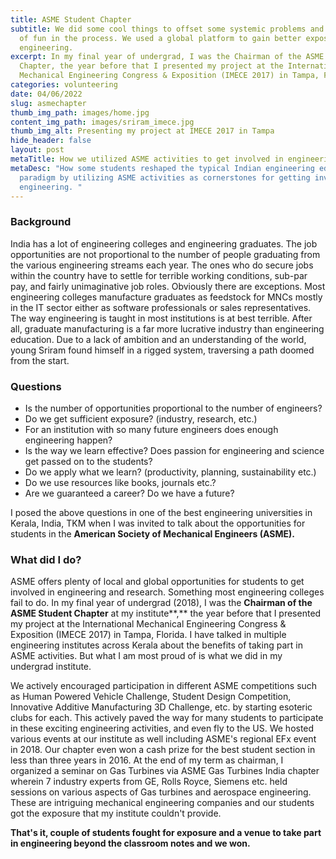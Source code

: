 ```yaml
---
title: ASME Student Chapter
subtitle: We did some cool things to offset some systemic problems and had a lot
  of fun in the process. We used a global platform to gain better exposure to
  engineering.
excerpt: In my final year of undergrad, I was the Chairman of the ASME Student
  Chapter, the year before that I presented my project at the International
  Mechanical Engineering Congress & Exposition (IMECE 2017) in Tampa, Florida.
categories: volunteering
date: 04/06/2022
slug: asmechapter
thumb_img_path: images/home.jpg
content_img_path: images/sriram_imece.jpg
thumb_img_alt: Presenting my project at IMECE 2017 in Tampa
hide_header: false
layout: post
metaTitle: How we utilized ASME activities to get involved in engineering
metaDesc: "How some students reshaped the typical Indian engineering education
  paradigm by utilizing ASME activities as cornerstones for getting involved in
  engineering. "
---
```

### Background

India has a lot of engineering colleges and engineering graduates. The job opportunities are not proportional to the number of people graduating from the various engineering streams each year. The ones who do secure jobs within the country have to settle for terrible working conditions, sub-par pay, and fairly unimaginative job roles. Obviously there are exceptions. Most engineering colleges manufacture graduates as feedstock for MNCs mostly in the IT sector either as software professionals or sales representatives. The way engineering is taught in most institutions is at best terrible. After all, graduate manufacturing is a far more lucrative industry than engineering education. Due to a lack of ambition and an understanding of the world, young Sriram found himself in a rigged system, traversing a path doomed from the start. 

### Questions

* Is the number of opportunities proportional to the number of engineers? 
* Do we get sufficient exposure? (industry, research, etc.)
* For an institution with so many future engineers does enough engineering happen?
* Is the way we learn effective? Does passion for engineering and science get passed on to the students?
* Do we apply what we learn? (productivity, planning, sustainability etc.)
* Do we use resources like books, journals etc.?
* Are we guaranteed a career? Do we have a future?

I posed the above questions in one of the best engineering universities in Kerala, India, TKM when I was invited to talk about the opportunities for students in the **American Society of Mechanical Engineers (ASME).** 

### What did I do?

ASME offers plenty of local and global opportunities for students to get involved in engineering and research. Something most engineering colleges fail to do. In my final year of undergrad (2018), I was the **Chairman of the ASME Student Chapter** at my institute**,** the year before that I presented my project at the International Mechanical Engineering Congress & Exposition (IMECE 2017) in Tampa, Florida. I have talked in multiple engineering institutes across Kerala about the benefits of taking part in ASME activities. But what I am most proud of is what we did in my undergrad institute.

We actively encouraged participation in different ASME competitions such as Human Powered Vehicle Challenge, Student Design Competition, Innovative Additive Manufacturing 3D Challenge, etc. by starting esoteric clubs for each. This actively paved the way for many students to participate in these exciting engineering activities, and even fly to the US. We hosted various events at our institute as well including ASME's regional EFx event in 2018. Our chapter even won a cash prize for the best student section in less than three years in 2016. At the end of my term as chairman, I organized a seminar on Gas Turbines via ASME Gas Turbines India chapter wherein 7 industry experts from GE, Rolls Royce, Siemens etc. held sessions on various aspects of Gas turbines and aerospace engineering. These are intriguing mechanical engineering companies and our students got the exposure that my institute couldn't provide. 

**That's it, couple of students fought for exposure and a venue to take part in engineering beyond the classroom notes and we won.**